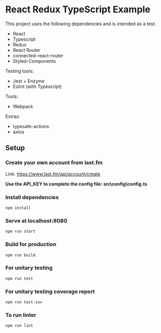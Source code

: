 # React Redux TypeScript Example

This project uses the following dependencies and is intended as a test.

* React
* Typescript
* Redux
* React Router
* connected-react-router
* Styled-Components

Testing tools:
* Jest + Enzyme
* Eslint (with Typescript)

Tools:
* Webpack

Extras:
* typesafe-actions
* axios

## Setup

### Create your own account from last.fm

Link: https://www.last.fm/api/account/create

**Use the API_KEY to complete the config file: src\config\config.ts**

### Install dependencies
`npm install`

### Serve at localhost:8080
`npm run start`

### Build for production
`npm run build`

### For unitary testing
`npm run test`

### For unitary testing coverage report
`npm run test:cov`

### To run linter
`npm run lint`

